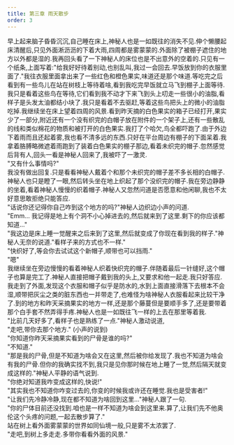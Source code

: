 ```yaml
---
title: 第三章 雨天散步
order: 3
---
```


早上起来脑子昏昏沉沉,自己睡在床上,神秘人也是一如既往的消失不见.伸个懒腰起床清醒后,只见外面淅沥沥的下着大雨,四周都是雾蒙蒙的.外面除了被棚子遮住的地方以外都是湿的.我再回头看了一下神秘人的床位也是不出意外的空着的.只见有一个纸条,上面写着:"给我好好待着别动,也别乱叫,我过一会回去.早饭放到你的衣服里面了."我往衣服里面拿出来了一些红色和橙色果实,味道还是那个味道.等吃完之后看到有一些鸟儿在站在树枝上等待着啥,看到我吃完早饭就立马飞到棚子上面等待.我只是看着这些鸟在等待,它们看到我不动才下来飞到头上叨走一些很小的油脂,看样子是头发太油都结小块了.我只是看着不去驱赶,等着这些鸟把头上的微小的油脂吃掉.我继续坐在床上望着四周的风景.看到昨天摘的白色果实的箱子已经打开,果实少了一部分,附近还有一个没有织完的白帽子放在附件的一个架子上,还有一些散乱的线和类似棉花的物质和被打开的白色果实.我打了个哈欠,鸟全都吓跑了.由于外边下着雨而且还起着雾,我也看不清多远的东西.只好在平台周边有棚子的下面呆着.我拿着胳膊略微遮着雨跑到了装着白色果实的棚子那边,看着未织完的帽子.忽然感觉后背有人,回头一看是神秘人回来了,我被吓了一激灵.  
"又有什么事情吗?"  
我没有做出回复.只是看看神秘人戴着个和那个未织完的帽子差不多长相的白帽子.  
神秘人也只是瞪了一眼,然后转头坐在地上织起了那个没织完的帽子.我在旁边静静的坐着,看着神秘人慢慢的织着帽子.神秘人又忽然问道是否愿意和他闲聊,我也不太好意思敢拒绝只能答应.  
"话说你还记得你自己咋到这个地方的吗?"神秘人边织边小声的问道.  
"Emm... 我记得是地上有个洞不小心掉进去的,然后就来到了这里.剩下的你应该都知道..."  
"我这边是床上睡一觉醒来之后来到了这里,然后就变成了你现在看到我的样子."神秘人无奈的说道."看样子来的方式也不一样."  
"快织好了,等会你去试试这个新帽子,顺带也可以挡雨."  
"嗯"  
我继续坐在旁边慢慢的看着神秘人织着快织完的帽子.伴随着最后一针缝好,这个帽子也算是完工了.神秘人直接把帽子戴到我的头上,又要求和他一起走.我只好答应.  
我走到了外面,发现这个衣服和帽子似乎是防水的,水到上面直接滑落下去根本不会湿,顺带把灰尘之类的脏东西也一并带走了,也难怪为啥神秘人衣服看起来比较干净了.到的地方和昨天采摘果实的地方一样,还是那个藤蔓但是要顺手多了,还是要带着那个白手套不然弄得手疼.神秘人也是一如既往飞一样的上去在那里等着我.  
"比前几天好多了,看样子也是熟练了一点."神秘人激动说道,  
"走吧,带你去那个地方." (小声的说到)  
"你知道你昨天采摘果实看到的尸骨是谁的吗?"  
"不知道."  
"那是我的尸骨,但是不知道为啥会又在这里,然后被你给发现了.我也不知道为啥会有我的尸骨.但你的我确实找不到,我只是见你那时候在地上睡了一觉,然后隔天就变成这样的."神秘人平静的语气说到.    
"你绝对知道我咋变成这样的,快说!"  
"其实我也不知道你咋变过去的,你变的时候我或许还在睡觉.我也是受害者!"  
"让我们先冷静冷静,现在都不知道为啥回到这里..."神秘人跟了一句.  
"你的尸体目前还没找到.咱也是一样不知道为啥会到这里来.算了,让我们先不他奥伦这个头疼的问题,一起去散步算了."  
站在树上看外面雾蒙蒙的世界如同仙境一般,只是雾不太浓罢了.  
"走吧,到树上多走走.多带你看看外面的风景."  
